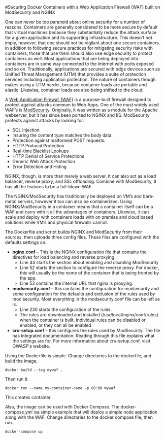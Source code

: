 #Securing Docker Containers with a Web Application Firewall (WAF) built on ModSecurity and NGINX

One can never be too paranoid about online security for a number of reasons. Containers are generally considered to be more secure by default that virtual machines because they substantially reduce the attack surface for a given application and its supporting infrastructure.  This doesn’t not imply, however, that one should not be vigilant about one secure containers. In addition to following secure practices for mitigating security risks with containers, those that use them should also use edge security to protect containers as well. Most applications that are being deployed into containers are in some way connected to the internet with ports exposed and so on. Traditionally, applications are secured with edge devices such as Unified Threat Management (UTM) that provides a suite of protection services including application protection. The nature of containers though makes using a UTM harder, because container loads are portable and elastic. Likewise, container loads are also being shifted to the cloud. 

A [Web Application Firewall (WAF)](https://www.owasp.org/index.php/Web_Application_Firewall) is a purpose-built firewall designed to protect against attacks common to Web Apps. One of the most widely used WAF’s is [ModSecurity](https://modsecurity.org/). Originally, it was written as a module for the Apache webserver, but it has since been ported to NGINX and IIS. ModSecurity protects against attacks by looking for:

*	SQL Injection
*	Insuring the content type matches the body data.
*	Protection against malformed POST requests.
*	HTTP Protocol Protection
*	Real-time Blacklist Lookups
*	HTTP Denial of Service Protections
*	Generic Web Attack Protection
*	Error Detection and Hiding

NGINX, though, is more than merely a web server. It can also act as a load balancer, reverse proxy, and SSL offloading. Combine with ModSecurity, it has all the features to be a full-blown WAF.

The NGINX/ModSecurity has traditionally be deployed on VM’s and bare-metal servers, however it too can also be containerized. Using NGINX/ModSecurity in a container means that a container itself can be a WAF and carry with it all the advantages of containers. Likewise, it can scale and deploy with containers loads with on premise and cloud based solutions while VM’s and physical firewalls cannot.

The Dockerfile and script builds NGINX and ModSecurity from their sources, then uploads three config files. These files are configured with the defaults settings on. 

*	**nginx.conf** – This is the NGINX configuration file that contains the directives for load balancing and reverse proxying.
	*	Line 44 starts the section about enabling and disabling ModSecurity
	*	Line 52 starts the section to configure the reverse proxy. For docker, this will usually be the name of the container that is being fronted by the app.
	*	Line 53 contains the internal URL that nginx is proxying.
*	**modsecurity.conf** – this contains the configuration for modsecurity and some configuration for the defaults and exclusion of the rules used by mod security. Most everything in the modsecurity.conf file can be left as is. 
	*	Line 230 starts the configuration of the rules. 
	*	The rules are downloaded and installed (/usr/local/nginx/conf/rules) when the container is built. Individual rules can be disabled or enabled, or they can all be enabled.
*	**crs-setup.conf** – this configures the rules used by ModSecurity. The file has integrated documentation. Reading through this file explains what the settings are for. For more information about crs-setup.conf, visit OWASP's website.

Using the Dockerfile is simple. Change directories to the dockerfile, and build the image.

```
docker build --tag mywaf .
```

Then run it.

```
docker run --name my-container-name -p 80:80 mywaf
```

This creates container.

Also, the image can be used with Docker Compose. The docker-compose.yml isa simple example that will deploy a simple node application along with the WAF. Change directories to the docker compose file, then run.

```
docker-compose up
```


